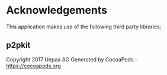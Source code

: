 # Acknowledgements
This application makes use of the following third party libraries:

## p2pkit

Copyright 2017 Uepaa AG
Generated by CocoaPods - https://cocoapods.org
